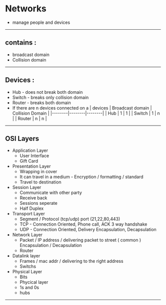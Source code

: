 # Networks
- manage people and devices

--- 

## contains :
- broadcast domain
- Collision domain

---

## Devices :
- Hub - does not break both domain
- Switch - breaks only collision domain
- Router - breaks both domain
- If there are n devices connected on a
| devices | Broadcast domain | Collision Domain |
|--------|--------|--------|
| Hub | 1 | 1 |
| Switch | 1 | n |
| Router | n | n |
---

## OSI Layers
- Application Layer
    - User Interface
    - Gift Card
- Presentation Layer
    - Wrapping in cover
    - It can travel in a medium - Encryption / formatting / standard
    - Travel to destination
- Session Layer
    - Communicate with other party
    - Receive back
    - Sessions seperate
    - Half Duplex
- Transport Layer
    - Segment / Protocol (tcp/udp) port (21,22,80,443) 
    - TCP - Connection Oriented, Phone call, ACK 3 way handshake
    - UDP - Connection Oriented, Delivery Encapsulation, Decapsulation
- Network Layer
    - Packet / IP address / delivering packet to street ( common ) Encapsulation / Decapsulation
    - Router
- Datalink layer
    - Frames / mac addr / delivering to the right address 
    - Switchs
- Physical Layer
    - Bits 
    - Phycical layer 
    - 1s and 0s
    - hubs
---

